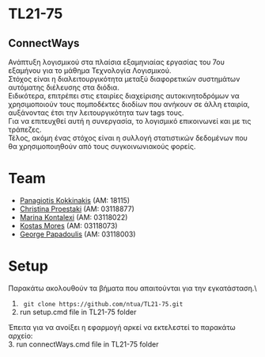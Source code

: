 # TL21-75 
## ConnectWays
Ανάπτυξη λογισμικού στα πλαίσια εξαμηνιαίας εργασίας του 7ου εξαμήνου για το μάθημα Τεχνολογία Λογισμικού.\
Στόχος είναι η διαλειτουργικότητα μεταξύ διαφορετικών συστημάτων αυτόματης διέλευσης στα διόδια.\
Ειδικότερα, επιτρέπει στις εταιρίες διαχείρισης αυτοκινητοδρόμων να χρησιμοποιούν τους πομποδέκτες διοδίων που ανήκουν σε άλλη εταιρία,
αυξάνοντας έτσι την λειτουργικότητα των tags τους.\
Για να επιτευχθεί αυτή η συνεργασία, το λογισμικό επικοινωνεί και με τις τράπεζες.\
Τέλος, ακόμη ένας στόχος είναι η συλλογή στατιστικών δεδομένων που θα χρησιμοποιηθούν από τους συγκοινωνιακούς φορείς.

# Team
- [Panagiotis Kokkinakis](https://github.com/kokkinakis115) (AM: 18115)
- [Christina Proestaki](https://github.com/chriproe) (AM: 03118877)
- [Marina Kontalexi](https://github.com/marinakontalexi) (AM: 03118022)
- [Kostas Mores](https://github.com/KostasMores) (AM: 03118073)
- [George Papadoulis](https://github.com/G-Papad) (AM: 03118003)

# Setup
Παρακάτω ακολουθούν τα βήματα που απαιτούνται για την εγκατάσταση.\
1. ` git clone https://github.com/ntua/TL21-75.git`
2. run setup.cmd file in TL21-75 folder

Έπειτα για να ανοίξει η εφαρμογή αρκεί να εκτελεστεί το παρακάτω αρχείο:\
3. run connectWays.cmd file in TL21-75 folder
